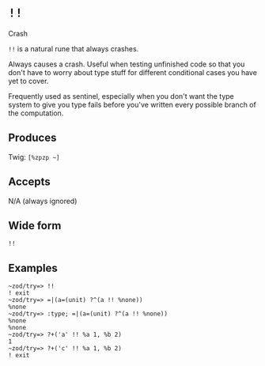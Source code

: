 `!!`
====

Crash

`!!` is a natural rune that always crashes.

Always causes a crash. Useful when testing unfinished code so that you don't
have to worry about type stuff for different conditional cases you have yet to
cover.

Frequently used as sentinel, especially when you don't want the type system to give you type fails before you've written every possible branch of the computation.

Produces
--------

Twig: `[%zpzp ~]`

Accepts
-------

N/A (always ignored)

Wide form
---------

    !!

Examples
--------

    ~zod/try=> !!
    ! exit
    ~zod/try=> =|(a=(unit) ?^(a !! %none))
    %none
    ~zod/try=> :type; =|(a=(unit) ?^(a !! %none))
    %none
    %none
    ~zod/try=> ?+('a' !! %a 1, %b 2)
    1
    ~zod/try=> ?+('c' !! %a 1, %b 2)
    ! exit
